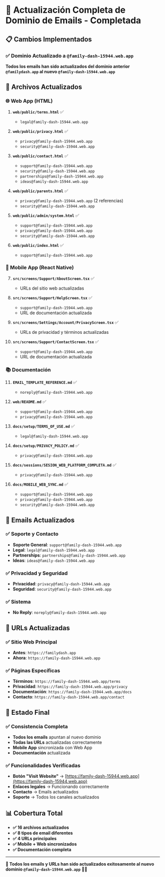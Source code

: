 # 📧 Actualización Completa de Dominio de Emails - Completada

## 📋 **Cambios Implementados**

### **✅ Dominio Actualizado a `@family-dash-15944.web.app`**

**Todos los emails han sido actualizados del dominio anterior `@familydash.app` al nuevo `@family-dash-15944.web.app`**

## 📁 **Archivos Actualizados**

### **🌐 Web App (HTML)**

1. **`web/public/terms.html`** ✅
   - `legal@family-dash-15944.web.app`

2. **`web/public/privacy.html`** ✅
   - `privacy@family-dash-15944.web.app`
   - `security@family-dash-15944.web.app`

3. **`web/public/contact.html`** ✅
   - `support@family-dash-15944.web.app`
   - `security@family-dash-15944.web.app`
   - `partnerships@family-dash-15944.web.app`
   - `ideas@family-dash-15944.web.app`

4. **`web/public/parents.html`** ✅
   - `privacy@family-dash-15944.web.app` (2 referencias)
   - `security@family-dash-15944.web.app`

5. **`web/public/admin/system.html`** ✅
   - `support@family-dash-15944.web.app`
   - `privacy@family-dash-15944.web.app`
   - `security@family-dash-15944.web.app`

6. **`web/public/index.html`** ✅
   - `support@family-dash-15944.web.app`

### **📱 Mobile App (React Native)**

7. **`src/screens/Support/AboutScreen.tsx`** ✅
   - URLs del sitio web actualizadas

8. **`src/screens/Support/HelpScreen.tsx`** ✅
   - `support@family-dash-15944.web.app`
   - URL de documentación actualizada

9. **`src/screens/Settings/Account/PrivacyScreen.tsx`** ✅
   - URLs de privacidad y términos actualizadas

10. **`src/screens/Support/ContactScreen.tsx`** ✅
    - `support@family-dash-15944.web.app`
    - URL de documentación actualizada

### **📚 Documentación**

11. **`EMAIL_TEMPLATE_REFERENCE.md`** ✅
    - `noreply@family-dash-15944.web.app`

12. **`web/README.md`** ✅
    - `support@family-dash-15944.web.app`
    - `privacy@family-dash-15944.web.app`

13. **`docs/setup/TERMS_OF_USE.md`** ✅
    - `legal@family-dash-15944.web.app`

14. **`docs/setup/PRIVACY_POLICY.md`** ✅
    - `privacy@family-dash-15944.web.app`

15. **`docs/sessions/SESION_WEB_PLATFORM_COMPLETA.md`** ✅
    - `privacy@family-dash-15944.web.app`

16. **`docs/MOBILE_WEB_SYNC.md`** ✅
    - `support@family-dash-15944.web.app`
    - `privacy@family-dash-15944.web.app`
    - `security@family-dash-15944.web.app`

## 📧 **Emails Actualizados**

### **✅ Soporte y Contacto**

- **Soporte General**: `support@family-dash-15944.web.app`
- **Legal**: `legal@family-dash-15944.web.app`
- **Partnerships**: `partnerships@family-dash-15944.web.app`
- **Ideas**: `ideas@family-dash-15944.web.app`

### **✅ Privacidad y Seguridad**

- **Privacidad**: `privacy@family-dash-15944.web.app`
- **Seguridad**: `security@family-dash-15944.web.app`

### **✅ Sistema**

- **No Reply**: `noreply@family-dash-15944.web.app`

## 🔗 **URLs Actualizadas**

### **✅ Sitio Web Principal**

- **Antes**: `https://familydash.app`
- **Ahora**: `https://family-dash-15944.web.app`

### **✅ Páginas Específicas**

- **Términos**: `https://family-dash-15944.web.app/terms`
- **Privacidad**: `https://family-dash-15944.web.app/privacy`
- **Documentación**: `https://family-dash-15944.web.app/docs`
- **Contacto**: `https://family-dash-15944.web.app/contact`

## 🎯 **Estado Final**

### **✅ Consistencia Completa**

- **Todos los emails** apuntan al nuevo dominio
- **Todas las URLs** actualizadas correctamente
- **Mobile App** sincronizada con Web App
- **Documentación** actualizada

### **✅ Funcionalidades Verificadas**

- **Botón "Visit Website"** → [https://family-dash-15944.web.app](https://family-dash-15944.web.app)
- **Enlaces legales** → Funcionando correctamente
- **Contacto** → Emails actualizados
- **Soporte** → Todos los canales actualizados

## 📊 **Cobertura Total**

- **✅ 16 archivos actualizados**
- **✅ 8 tipos de email diferentes**
- **✅ 4 URLs principales**
- **✅ Mobile + Web sincronizados**
- **✅ Documentación completa**

---

**🎉 Todos los emails y URLs han sido actualizados exitosamente al nuevo dominio `@family-dash-15944.web.app`** 📧🌐
